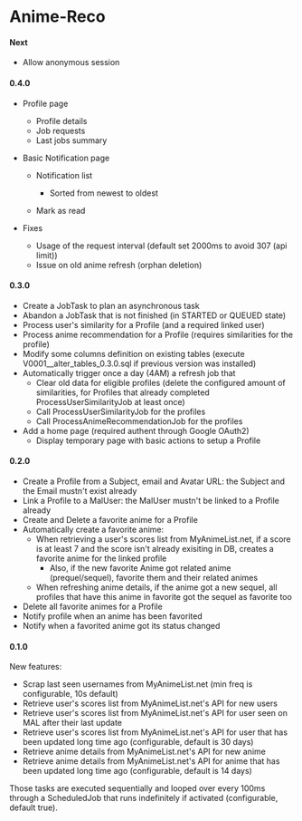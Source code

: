 # Anime-Reco

#### Next

* Allow anonymous session

#### 0.4.0

* Profile page

  * Profile details
  * Job requests
  * Last jobs summary
* Basic Notification page

  * Notification list

    * Sorted from newest to oldest
  * Mark as read
* Fixes

  * Usage of the request interval (default set 2000ms to avoid 307 (api limit))
  * Issue on old anime refresh (orphan deletion)

#### 0.3.0

* Create a JobTask to plan an asynchronous task
* Abandon a JobTask that is not finished (in STARTED or QUEUED state)
* Process user's similarity for a Profile (and a required linked user)
* Process anime recommendation for a Profile (requires similarities for the profile)
* Modify some columns definition on existing tables (execute V0001__alter_tables_0.3.0.sql if previous version was installed)
* Automatically trigger once a day (4AM) a refresh job that
  * Clear old data for eligible profiles (delete the configured amount of similarities, for Profiles that already completed ProcessUserSimilarityJob at least once)
  * Call ProcessUserSimilarityJob for the profiles
  * Call ProcessAnimeRecommendationJob for the profiles
* Add a home page (required authent through Google OAuth2)
  * Display temporary page with basic actions to setup a Profile

#### 0.2.0

* Create a Profile from a Subject, email and Avatar URL: the Subject and the Email mustn't exist already
* Link a Profile to a MalUser: the MalUser mustn't be linked to a Profile already
* Create and Delete a favorite anime for a Profile
* Automatically create a favorite anime:
  * When retrieving a user's scores list from MyAnimeList.net, if a score is at least 7 and the score isn't already exisiting in DB, creates a favorite anime for the linked profile
    * Also, if the new favorite Anime got related anime (prequel/sequel), favorite them and their related animes
  * When refreshing anime details, if the anime got a new sequel, all profiles that have this anime in favorite got the sequel as favorite too
* Delete all favorite animes for a Profile
* Notify profile when an anime has been favorited
* Notify when a favorited anime got its status changed

#### 0.1.0

New features:

- Scrap last seen usernames from MyAnimeList.net (min freq is configurable, 10s default)
- Retrieve user's scores list from MyAnimeList.net's API for new users
- Retrieve user's scores list from MyAnimeList.net's API for user seen on MAL after their last update
- Retrieve user's scores list from MyAnimeList.net's API for user that has been updated long time ago (configurable, default is 30 days)
- Retrieve anime details from MyAnimeList.net's API for new anime
- Retrieve anime details from MyAnimeList.net's API for anime that has been updated long time ago (configurable, default is 14 days)

Those tasks are executed sequentially and looped over every 100ms through a ScheduledJob that runs indefinitely if activated (configurable, default true).
